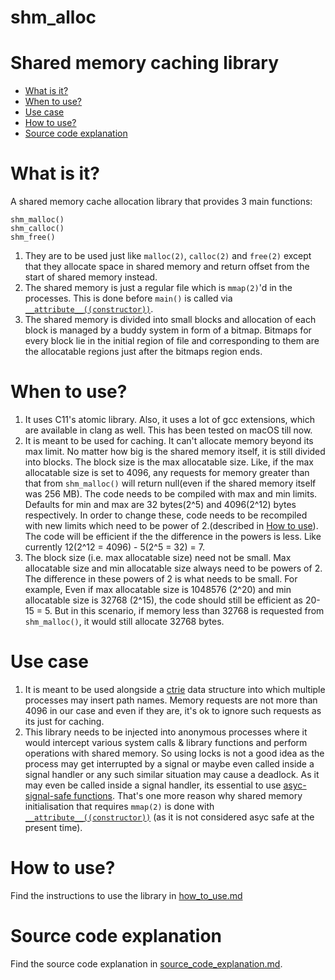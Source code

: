 # shm_alloc

<h1>Shared memory caching library</h1>

<ul>
    <li><a href="https://github.com/MihirLuthra/shm_alloc#what-is-it">What is it?</a></li>
    <li><a href="https://github.com/MihirLuthra/shm_alloc#when-to-use">When to use?</a></li>
    <li><a href="https://github.com/MihirLuthra/shm_alloc#use-case">Use case</a></li>
    <li><a href="https://github.com/MihirLuthra/shm_alloc#how-to-use">How to use?</a></li>
    <li><a href="https://github.com/MihirLuthra/shm_alloc#source-code-explanation">Source code explanation</a></li>
</ul>

# What is it?

A shared memory cache allocation library that provides 3 main functions:

```
shm_malloc()
shm_calloc()
shm_free()
```

<ol>
    <li>
        They are to be used just like <code>malloc(2)</code>, <code>calloc(2)</code> and <code>free(2)</code> except that they 
        allocate space in shared memory and return offset from the start of shared memory instead.
    </li>
    <li>
        The shared memory is just a regular file which is <code>mmap(2)</code>'d in the processes. This is done before
        <code>main()</code> is called via 
        <a href="https://gcc.gnu.org/onlinedocs/gcc-4.7.0/gcc/Function-Attributes.html"><code>__attribute__((constructor))</code></a>.
    </li>
    <li>
        The shared memory is divided into small blocks and allocation of each block is managed by a buddy system in form of 
        a bitmap. Bitmaps for every block lie in the initial region of file and corresponding to them are the allocatable 
        regions just after the bitmaps region ends.
    </li>
</ol>

# When to use?

<ol>
    <li>
        It uses C11's atomic library. Also, it uses a lot of gcc extensions, which are available in clang as well.
        This has been tested on macOS till now. 
    </li>
    <li>
        It is meant to be used for caching. It can't allocate memory beyond its max limit. No matter how big is the shared 
        memory itself, it is still divided into blocks. The block size is the max allocatable size. Like, if the max 
        allocatable size is set to 4096, any requests for memory greater than that from <code>shm_malloc()</code> will return 
        null(even if the shared memory itself was 256 MB). The code needs to be compiled with max and min limits. Defaults for 
        min and max are 32 bytes(2^5) and 4096(2^12) bytes respectively. In order to change these, code needs to be recompiled 
        with new limits which need to be power of 2.(described in <a href="https://github.com/MihirLuthra/shm_alloc/blob/master/docs/how_to_use.md#changing-default-settings">How to use</a>).
        The code will be efficient if the the difference in the powers is less. Like currently 12(2^12 = 4096) - 5(2^5 = 32) = 
        7.
    </li>
    <li> 
        The block size (i.e. max allocatable size) need not be small. Max allocatable size and min allocatable size always 
        need to be powers of 2. The difference in these powers of 2 is what needs to be small. For example, Even if max 
        allocatable size is 1048576 (2^20) and min allocatable size is 32768 (2^15), the code should still be efficient as 
        20-15 = 5. But in this scenario, if memory less than 32768 is requested from <code>shm_malloc()</code>, it would still
        allocate 32768 bytes.
    </li>
</ol>

# Use case

<ol>
    <li>
        It is meant to be used alongside a <a href="https://en.wikipedia.org/wiki/Ctrie">ctrie</a> data structure into which 
        multiple processes may insert path names. Memory requests are not more than 4096 in our case and even if they are, 
        it's ok to ignore such requests as its just for caching.
    </li>
    <li>
        This library needs to be injected into anonymous processes where it would intercept various system calls & library 
        functions and perform operations with shared memory. So using locks is not a good idea as the process may get 
        interrupted by a signal or maybe even called inside a signal handler or any such similar situation may cause a 
        deadlock. As it may even be called inside a signal handler, its essential to use 
        <a href="http://man7.org/linux/man-pages/man7/signal-safety.7.html">asyc-signal-safe functions</a>. That's one more
        reason why shared memory initialisation that requires <code>mmap(2)</code> is done with <a href="https://gcc.gnu.org/onlinedocs/gcc-4.7.0/gcc/Function-Attributes.html"><code>__attribute__((constructor))</code></a>
        (as it is not considered asyc safe at the present time).
    </li>
</ol>

# How to use?

Find the instructions to use the library in 
<a href="https://github.com/MihirLuthra/shm_alloc/blob/master/docs/how_to_use.md">how_to_use.md<a>

# Source code explanation

Find the source code explanation in 
<a href="https://github.com/MihirLuthra/shm_alloc/blob/master/docs/source_code_explanation.md">source_code_explanation.md</a>.
